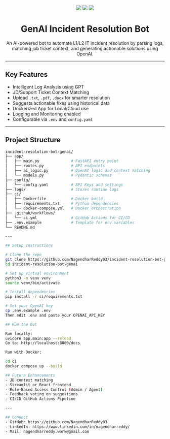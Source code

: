 <p align="center">
  <img src="https://img.shields.io/github/languages/top/NagendharReddy03/incident-resolution-bot-genai?style=for-the-badge"/>
  <img src="https://img.shields.io/github/last-commit/NagendharReddy03/incident-resolution-bot-genai?style=for-the-badge"/>
  <img src="https://img.shields.io/badge/OpenAI-Integrated-blueviolet?style=for-the-badge"/>
</p>

<h1 align="center">GenAI Incident Resolution Bot</h1>

<p align="center">
  An AI-powered bot to automate L1/L2 IT incident resolution by parsing logs, matching job ticket context, and generating actionable solutions using OpenAI.
</p>

---

## Key Features

- Intelligent Log Analysis using GPT
- JD/Support Ticket Context Matching
- Upload `.txt`, `.pdf`, `.docx` for smarter resolution
- Suggests actionable fixes using historical data
- Dockerized App for Local/Cloud use
- Logging and Monitoring enabled
- Configurable via `.env` and `config.yaml`

---

## Project Structure

```bash
incident-resolution-bot-genai/
├── app/
│   ├── main.py              # FastAPI entry point
│   ├── routes.py            # API endpoints
│   ├── ai_logic.py          # OpenAI logic and context matching
│   └── models.py            # Pydantic schemas
├── config/
│   └── config.yaml          # API Keys and settings
├── logs/                    # Stores runtime logs
├── ci/
│   ├── Dockerfile           # Docker build
│   ├── requirements.txt     # Python dependencies
│   └── docker-compose.yml   # Docker orchestration
├── .github/workflows/
│   └── ci.yml               # GitHub Actions for CI/CD
├── .env.example             # Template for env variables
└── README.md

---

## Setup Instructions

# Clone the repo
git clone https://github.com/NagendharReddy03/incident-resolution-bot-genai.git
cd incident-resolution-bot-genai

# Set up virtual environment
python3 -m venv venv
source venv/bin/activate

# Install dependencies
pip install -r ci/requirements.txt

# Set your OpenAI key
cp .env.example .env
Then edit .env and paste your OPENAI_API_KEY

## Run the Bot

Run locally:
uvicorn app.main:app --reload
Go to: http://localhost:8000/docs

Run with Docker:

cd ci
docker compose up --build

## Future Enhancements
- JD context matching
- Streamlit or React frontend
- Role-Based Access Control (Admin / Agent)
- Feedback voting on suggestions
- CI/CD GitHub Actions Pipeline

---

## Connect
- GitHub: https://github.com/NagendharReddy03
- LinkedIn: https://www.linkedin.com/in/nagendharreddy/
- Mail: nagendharreddy.work@gmail.com

